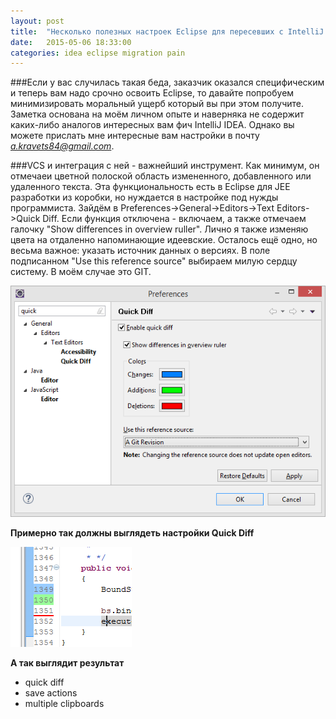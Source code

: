 ```yaml
---
layout: post
title:  "Несколько полезных настроек Eclipse для пересевших с IntelliJ IDEA"
date:   2015-05-06 18:33:00
categories: idea eclipse migration pain
---
```

###Если
у вас случилась такая беда, заказчик оказался специфическим и теперь вам надо срочно освоить Eclipse, то давайте попробуем минимизировать моральный ущерб который вы при этом получите. Заметка основана на моём личном опыте и наверняка не содержит каких-либо аналогов интересных вам фич IntelliJ IDEA. Однако вы можете прислать мне интересные вам настройки в почту <a href="mailto:a.kravets84@gmail.com">*a.kravets84@gmail.com*</a>.


###VCS
и интеграция с ней - важнейший инструмент. Как минимум, он отмечаеи цветной полоской область измененного, добавленного или удаленного текста. Эта функциональность есть в Eclipse для JEE разработки из коробки, но нуждается в настройке под нужды программиста. Зайдём в Preferences->General->Editors->Text Editors->Quick Diff. Если функция отключена - включаем, а также отмечаем галочку "Show differences in overview ruller". Лично я также изменяю цвета на отдаленно напоминающие идеевские. Осталось ещё одно, но весьма важное: указать источник данных о версиях. В поле подписанном "Use this reference source" выбираем милую сердцу систему. В моём случае это GIT.

![Quick Diff Settings][qd]

**Примерно так должны выглядеть настройки Quick Diff**

![Quick Diff In Action][qds]

**А так выглядит результат**

- quick diff
- save actions
- multiple clipboards


[qd]:/img/quickdiff.png
[qds]:/img/quickdiff-sample.png